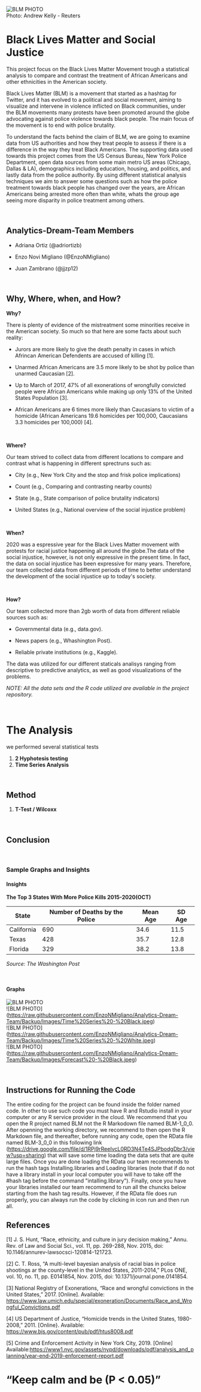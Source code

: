![BLM PHOTO](https://github.com/EnzoNMigliano/Analytics-Dream-Team/blob/Backup/Images/Black%20Lives%20Matter.jpg?raw=true) <br />
Photo: Andrew Kelly - Reuters


# Black Lives Matter and Social Justice
This project focus on the Black Lives Matter Movement trough a statistical analysis to compare and contrast the treatment of African Americans and other ethnicities in the American society.

Black Lives Matter (BLM) is a movement that started as a hashtag for Twitter, and it has evolved to a political and social movement, aiming to visualize and intervene in violence inflicted on Black communities, under the BLM movements many protests have been promoted around the globe advocating against police violence towards black people.
The main focus of the movement is to end with police brutality.

To understand the facts behind the claim of BLM, we are going to examine data from US authorities and how they treat people to assess if there is a difference in the way they treat Black Americans. The supporting data used towards this project comes from the US Census Bureau, New York Police Department, open data sources from some main metro US areas (Chicago, Dallas & LA), demographics including education, housing, and politics, and lastly data from the police authority. 
By using different statistical analysis techniques we aim to answer some questions such as how the police treatment towards black people has changed over the years, are African Americans being arrested more often than white, whats the group age seeing more disparity in police treatment among others.



<br />

## Analytics-Dream-Team Members

 - Adriana Ortiz (@adriortizb)
 
 - Enzo Novi Migliano (@EnzoNMigliano)
 
 - Juan Zambrano (@jjzp12)

<br />

## Why, Where, when, and How?
**Why?**

There is plenty of evidence of the mistreatment some minorities receive in the American society. So much so that here are some facts about such reality:

 - Jurors are more likely to give the death penalty in cases in which Afrincan American Defendents are accused of killing [1].
 
 - Unarmed African Americans are 3.5 more likely to be shot by police than unarmed Caucasian [2].
 
 - Up to March of 2017, 47% of all exonerations of wrongfully convicted people were African Americans while making up only 13% of the United States Population [3].
 
 - African Americans are 6 times more likely than Caucasians to victim of a homicide (African Americans 19.6 homicides per 100,000, Caucasians 3.3 homicides per 100,000) [4].
 <br />
 
**Where?**

Our team strived to collect data from different locations to compare and contrast what is happening in different sprectruns such as: 

 - City (e.g., New York City and the stop and frisk police implications)
 
 - Count (e.g., Comparing and contrasting nearby counts)  
 
 - State (e.g., State comparison of police brutality indicators)
 
 - United States (e.g., National overview of the social injustice problem)
 <br />
 
**When?**

2020 was a espressive year for the Black Lives Matter movement with protests for racial justice happening all around the globe.The data of the social injustice, however, is not only expressive in the present time. In fact, the data on social injustice has been expressive for many years. Therefore, our team collected data from different periods of time to better understand the development of the social injustice up to today's society.

<br />

**How?**

Our team collected more than 2gb worth of data from different reliable sources such as:
 
 - Governmental data (e.g., data.gov).
 
 - News papers (e.g., Whashington Post).
 
 - Reliable private institutions (e.g., Kaggle).
 
 The data was utilized for our different staticals analisys ranging from descriptive to predictive analytics, as well as good visualizations of the problems.  


  *NOTE: All the data sets and the R code utilized are available in the project repository.*
  
  <br />

# The Analysis

we performed several statistical tests

1. **2 Hyphotesis testing**
2. **Time Series Analysis**
<br />


## Method

1. **T-Test / Wilcoxx**

<br />


## Conclusion


<br />


### Sample Graphs and Insights <br />

#### Insights

**The Top 3 States With More Police Kills 2015-2020(OCT)**

State | Number of Deaths by the Police | Mean Age | SD Age
----- | -------------------------------|----------|-------
California | 690 | 34.6 | 11.5
Texas | 428 | 35.7 | 12.8
Florida | 329 | 38.2 | 13.8

*Source: The Washington Post*

<br />


#### Graphs
![BLM PHOTO](https://raw.githubusercontent.com/EnzoNMigliano/Analytics-Dream-Team/Backup/Images/Boxplot.jpeg) <br />
![BLM PHOTO] (https://raw.githubusercontent.com/EnzoNMigliano/Analytics-Dream-Team/Backup/Images/Time%20Series%20-%20Black.jpeg) <br />
![BLM PHOTO] (https://raw.githubusercontent.com/EnzoNMigliano/Analytics-Dream-Team/Backup/Images/Time%20Series%20-%20White.jpeg) <br />
![BLM PHOTO] (https://raw.githubusercontent.com/EnzoNMigliano/Analytics-Dream-Team/Backup/Images/Forecast%20-%20Black.jpeg) 

<br />

## Instructions for Running the Code

The entire coding for the project can be found inside the folder named code. In other to use such code you must have R and Rstudio install in your computer or any R service provider in the cloud. We recommend that you open the R project named BLM not the R Markodown file named BLM-1_0_0. After openning the working directory, we recommend to then open the R Markdown file, and thereafter, before running any code, open the RData file named BLM-3_0_0 in this following link (https://drive.google.com/file/d/1RPj9rReeIvcL0RD3N4Te4SJPbodgDbr3/view?usp=sharing) that will save some time loading the data sets that are quite large files. Once you are done loading the RData our team recommends to run the hash tags Installing.libraries and Loading libraries (note that if do not have a library install in your local computer you will have to take off the #hash tag before the command "intalling.library"). Finally, once you have your libraries installed our team recommend to run all the chuncks below starting from the hash tag results. However, if the RData file does run properly, you can always run the code by clicking in icon run and then run all.
<br />

## References

[1]	J. S. Hunt,  “Race, ethnicity, and culture in jury decision making,” Annu. Rev. of Law and Social Sci., vol. 11, pp. 269-288, Nov. 2015, doi: 10.1146/annurev-lawsocsci-120814-121723.

[2]	C. T. Ross, “A multi-level bayesian analysis of racial bias in police shootings ar the county-level in the United States, 2011-2014,” PLos ONE, vol. 10,  no. 11, pp. E0141854, Nov. 2015, doi: 10.1371/journal.pone.0141854.

[3]	National Registry of Exonerations, “Race and wrongful convictions in the United States,” 2017.  [Online]. Available: https://www.law.umich.edu/special/exoneration/Documents/Race_and_Wrongful_Convictions.pdf

[4]	US Department of Justice, “Homicide trends in the United States, 1980-2008,” 2011. [Online}. Available: https://www.bjs.gov/content/pub/pdf/htus8008.pdf

[5] Crime and Enforcement Activity in New York City, 2019. [Online] Available:https://www1.nyc.gov/assets/nypd/downloads/pdf/analysis_and_planning/year-end-2019-enforcement-report.pdf​
​
# “Keep calm and be (P < 0.05)”
